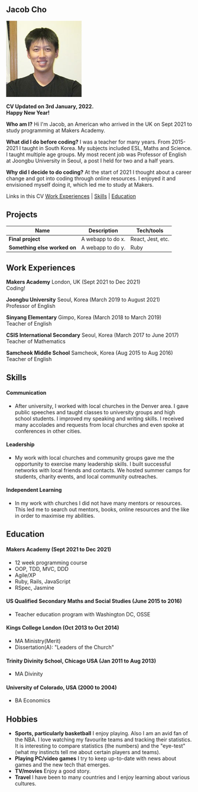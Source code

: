 ## Jacob Cho

![alt text](https://github.com/jtc27/CV/blob/master/profile.jpg?raw=true)

**CV Updated on 3rd January, 2022.  
Happy New Year!** 

**Who am I?** Hi I'm Jacob, an American who arrived in the UK on Sept 2021 to study programming at Makers Academy.

**What did I do before coding?** I was a teacher for many years.  From 2015-2021 I taught in South Korea.  My subjects included ESL, Maths and Science.  I taught multiple age groups.  My most recent job was Professor of English at Joongbu University in Seoul, a post I held for two and a half years.

**Why did I decide to do coding?** At the start of 2021 I thought about a career change and got into coding through online resources.  I enjoyed it and envisioned myself doing it, which led me to study at Makers.


Links in this CV
[Work Experiences](#work-experiences) | [Skills](#skills) | [Education](#education)

## Projects

| Name                         | Description       | Tech/tools        |
| ---------------------------- | ----------------- | ----------------- |
| **Final project**            | A webapp to do x. | React, Jest, etc. |
| **Something else worked on** | A webapp to do y. | Ruby              |

## Work Experiences

**Makers Academy** London, UK (Sept 2021 to Dec 2021)  
Coding!

**Joongbu University** Seoul, Korea (March 2019 to August 2021)  
Professor of English

**Sinyang Elementary** Gimpo, Korea (March 2018 to March 2019)  
Teacher of English

**CSIS International Secondary** Seoul, Korea (March 2017 to June 2017)  
Teacher of Mathematics

**Samcheok Middle School** Samcheok, Korea (Aug 2015 to Aug 2016)  
Teacher of English

## Skills

#### Communication

- After university, I worked with local churches in the Denver area.  I gave public speeches and taught classes to university groups and high school students.  I improved my speaking and writing skills.  I received many accolades and requests from local churches and even spoke at conferences in other cities.

#### Leadership

- My work with local churches and community groups gave me the opportunity to exercise many leadership skills.  I built successful networks with local friends and contacts.  We hosted summer camps for students, charity events, and local community outreaches.

#### Independent Learning

- In my work with churches I did not have many mentors or resources.  This led me to search out mentors, books, online resources and the like in order to maximise my abilities.


## Education

#### Makers Academy (Sept 2021 to Dec 2021)
- 12 week programming course
- OOP, TDD, MVC, DDD
- Agile/XP
- Ruby, Rails, JavaScript
- RSpec, Jasmine

#### US Qualified Secondary Maths and Social Studies (June 2015 to 2016)

- Teacher education program with Washington DC, OSSE

#### Kings College London (Oct 2013 to Oct 2014)

- MA Ministry(Merit)
- Dissertation(A): "Leaders of the Church"

#### Trinity Divinity School, Chicago USA (Jan 2011 to Aug 2013)

- MA Divinity

#### University of Colorado, USA (2000 to 2004)

- BA Economics


## Hobbies

- **Sports, particularly basketball**  I enjoy playing.  Also I am an avid fan of the NBA.  I love watching my favourite teams and tracking their statistics.  It is interesting to compare statistics (the numbers) and the "eye-test" (what my instincts tell me about certain players and teams).
- **Playing PC/video games**   I try to keep up-to-date with news about games and the new tech that emerges.
- **TV/movies**   Enjoy a good story.
- **Travel** I have been to many countries and I enjoy learning about various cultures.

